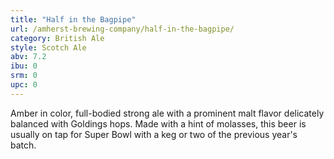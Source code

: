 ```yaml
---
title: "Half in the Bagpipe"
url: /amherst-brewing-company/half-in-the-bagpipe/
category: British Ale
style: Scotch Ale
abv: 7.2
ibu: 0
srm: 0
upc: 0
---
```

Amber in color, full-bodied strong ale with a prominent malt flavor delicately balanced with Goldings hops. Made with a hint of molasses, this beer is usually on tap for Super Bowl with a keg or two of the previous year's batch.
